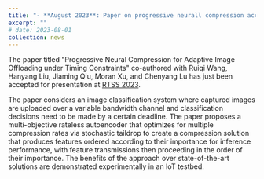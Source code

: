 ```yaml
---
title: "- **August 2023**: Paper on progressive neurall compression accepted for presentation at RTSS 2023"
excerpt: ""
# date: 2023-08-01
collection: news
---
```


The paper titled "Progressive Neural Compression for Adaptive Image Offloading under Timing Constraints" co-authored with 
Ruiqi Wang, Hanyang Liu, Jiaming Qiu, Moran Xu, and Chenyang Lu has just been accepted for presentation at [RTSS 2023](http://2023.rtss.org/).

The paper considers an image classification system where captured images are uploaded over a variable bandwidth channel and classification decisions need to be made by a certain deadline. The paper proposes a multi-objective rateless autoencoder that optimizes for multiple compression rates via stochastic taildrop to create a compression solution that produces features ordered according to their importance for inference performance, with feature transmissions then proceeding in the order of their importance.  The benefits of the approach over state-of-the-art solutions are demonstrated experimentally in an IoT testbed.
